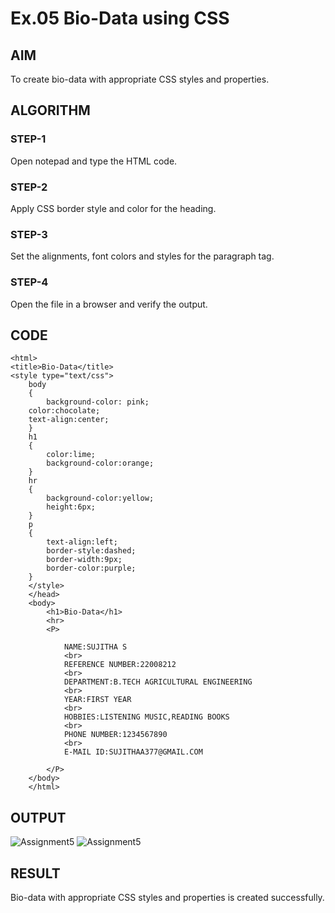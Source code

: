 # Ex.05 Bio-Data using CSS
## AIM
  To create bio-data with appropriate CSS styles and properties.

## ALGORITHM
### STEP-1
  Open notepad and type the HTML code.

### STEP-2
  Apply CSS border style and color for the heading.

### STEP-3
  Set the alignments, font colors and styles for the paragraph tag.

### STEP-4
  Open the file in a browser and verify the output.
  
## CODE
```
<html>
<title>Bio-Data</title>
<style type="text/css">
    body
    {
        background-color: pink;
    color:chocolate;
    text-align:center;
    }
    h1
    {
        color:lime;
        background-color:orange;
    }
    hr
    {
        background-color:yellow;
        height:6px;
    }
    p
    {
        text-align:left;
        border-style:dashed;
        border-width:9px;
        border-color:purple;
    }
    </style>
    </head>
    <body>
        <h1>Bio-Data</h1>
        <hr>
        <P>
        
            NAME:SUJITHA S
            <br>
            REFERENCE NUMBER:22008212
            <br>
            DEPARTMENT:B.TECH AGRICULTURAL ENGINEERING
            <br>
            YEAR:FIRST YEAR
            <br>
            HOBBIES:LISTENING MUSIC,READING BOOKS
            <br>
            PHONE NUMBER:1234567890
            <br>
            E-MAIL ID:SUJITHAA377@GMAIL.COM
            
        </P>
    </body>
    </html>
 ```


## OUTPUT
![Assignment5](https://github.com/Sujitha73/Ex05_Web-Design/assets/129753050/f79c3adf-c8ef-4fd2-91b7-699e76213759)
![Assignment5](https://github.com/Sujitha73/Ex05_Web-Design/assets/129753050/ac3cff8b-0ea3-4dcc-987e-2dd120d3833d)


## RESULT
  Bio-data with appropriate CSS styles and properties is created successfully.
